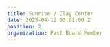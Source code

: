```yaml
---
title: Sunrise / Clay Center
date: 2023-04-12 03:01:00 Z
position: 2
organization: Past Board Member
---
```


